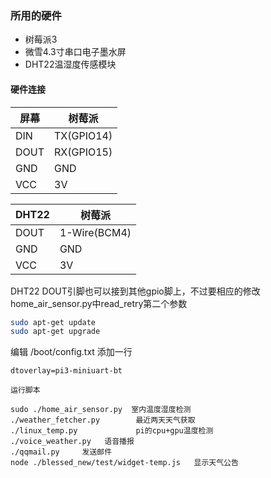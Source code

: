 ### 所用的硬件
* 树莓派3
* 微雪4.3寸串口电子墨水屏
* DHT22温湿度传感模块

#### 硬件连接
屏幕  | 树莓派
------------- | -------------
DIN  | TX(GPIO14)
DOUT  | RX(GPIO15)
GND  | GND
VCC  | 3V

DHT22|树莓派
------------- | -------------
DOUT  | 1-Wire(BCM4)
GND  | GND
VCC  | 3V
DHT22 DOUT引脚也可以接到其他gpio脚上，不过要相应的修改home_air_sensor.py中read_retry第二个参数

```bash
sudo apt-get update
sudo apt-get upgrade
```
编辑 /boot/config.txt 添加一行
```
dtoverlay=pi3-miniuart-bt
```

```
运行脚本

sudo ./home_air_sensor.py  室内温度湿度检测
./weather_fetcher.py  		最近两天天气获取
./linux_temp.py  			pi的cpu+gpu温度检测
./voice_weather.py   语音播报
./qqmail.py 	发送邮件
node ./blessed_new/test/widget-temp.js   显示天气公告
```


